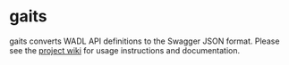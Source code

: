 gaits
===========

gaits converts WADL API definitions to the Swagger JSON format. Please see the [project wiki](https://github.com/gaits/WadlTestGen/wiki) for usage instructions and documentation.
